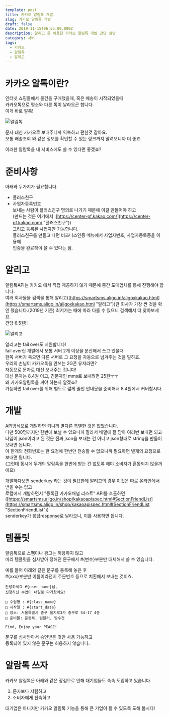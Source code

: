 ```yaml
---
template: post
title: 카카오 알림톡 개발
slug: 카카오 알림톡 개발
draft: false
date: 2019-11-15T06:55:00.000Z
description: 알리고 를 이용한 카카오 알림톡 개발 간단 설명
category: 서버
tags:
  - 카카오
  - 알림톡
  - 알리고
---
```

# 카카오 알톡이란?

인터넷 쇼핑몰에서 물건을 구매했을때, 혹은 배송이 시작되었을때\
카카오톡으로 평소와 다른 톡이 날라오곤 합니다.\
이게 바로 알톡!



![알림톡](/media/alarmtalk.jpg "알림톡")



문자 대신 카카오로 보내주니까 익숙하고 편한것 같아요.\
보통 배송조회 와 같은 정보를 확인할 수 있는 링크까지 딸려오니까 더 좋죠.

이러한 알람톡을 내 서비스에도 쓸 수 있다면 좋겠죠?



# 준비사항

아래와 두가지가 필요합니다.

* 플러스친구
* 사업자등록번호\
  보내는 사람이 플러스친구 명의로 나가기 때문에 이걸 만들어야 하고\
  (만드는 것은 여기에서 :[https://center-pf.kakao.com/](https://center-pf.kakao.com/ "플러스친구"))\
  그리고 등록된 사업자만 가능합니다.\
  플러스친구를 만들고 나면 비즈니스인증 메뉴에서 사업자번호, 사업자등록증을 이용해\
  인증을 완료해야 쓸 수 있다는 점.



# 알리고

알림톡API는 카카오 에서 직접 제공하지 않기 때문에 중간 도매업체를 통해 진행해야 합니다.\
여러 회사들을 검색을 통해 알리고([https://smartsms.aligo.in/aligoxkakao.html](https://smartsms.aligo.in/aligoxkakao.html "알리고"))란 회사가 가장 싼 것을 확인 했습니다.(2019년 기준) 최저가는 때에 따라 다를 수 있으니 검색해서 더 찾아보세요.\
건당 6.5원!!



![알리고](/media/aligo.png "알리고")

알리고는 fail over도 지원합니다!\
fail over란 개발에서 보통 서버 2개 이상을 분산해서 쓰고 있을때\
한쪽 서버가 죽으면 다른 서버로 그 요청을 자동으로 넘겨주는 것을 말하죠.\
우리의 손님이 카카오톡을 안쓰는 2G폰 유저라면?\
자동으로 문자로 대신 보내주는 겁니다!\
대신 문자는 8.4원 이고, 긴문자인 mms로 보내려면 25원ㅜㅜ\
왜 카카오알림톡을 써야 하는지 알겠죠?\
가능하면 fail over를 위해 별도로 짧게 줄인 안내문을 준비해서 8.4원에서 커버합시다.



# 개발

API방식으로 개발하면 되니까 별다른 특별한 것은 없었습니다.\
다만 500명까지만 한번에 보낼 수 있으니까 잘라서 배열에 잘 담아 여러번 보내면 되고\
타입이 json이라고 된 것은 진짜 json을 보내는 건 아니고 json형태로 string을 만들어 보내면 됩니다.\
아 한개의 전화번호는 한 요청에 한번만 전송할 수 없으니까 필요하면 별개의 요청으로 보내면 됩니다.\
(그런데 동시에 두개의 알람톡을 한번에 받는 건 없도록 해야 소비자가 혼동되지 않을꺼에요)

개발하다보면 senderkey 라는 것이 필요한데 알리고의 경우 이것은 따로 온라인에서 받을 수는 없고\
로컬에서 개발하면서 "등록된 카카오채널 리스트" API를 호출하면\
([https://smartsms.aligo.in/shop/kakaoapispec.html#SectionFriendList](https://smartsms.aligo.in/shop/kakaoapispec.html#SectionFriendList "SectionFriendList"))\
senderkey가 응답response로 날라오니, 이를 사용하면 됩니다.



# [](https://github.com/byungjuJin/byungjujin.github.io/blob/temp/_posts/2019-11-15-%EC%B9%B4%EC%B9%B4%EC%98%A4%20%EC%95%8C%EB%A6%BC%ED%86%A1%20API%20%EA%B0%9C%EB%B0%9C.md#%ED%85%9C%ED%94%8C%EB%A6%BF)템플릿

알림톡으로 스팸이나 광고는 허용하지 않고\
미리 템플릿을 심사받아 정해진 문구에서 #{변수}부분만 대체해서 쓸 수 있습니다.

예를 들어 아래와 같은 문구를 등록해 놓은 후\
#{xxx}부분만 이름이라던지 주문번호 등으로 치환해서 보내는 것이죠.

```
안녕하세요 #{user_name}님,  
신청하신 수업이 내일로 다가왔어요!  

□ 수업명 : #{class_name}  
□ 시작일 : #{start_date}  
□ 장소: 서울특별시 중구 을지로3가 충무로 54-17 4층 
□ 준비물: 운동복, 텀블러, 땀수건  

Find, Enjoy your PEACE!  
```

문구를 심사받아서 승인받은 것만 사용 가능하고\
등록되어 있지 않은 문구는 허용하지 않습니다.



# [](https://github.com/byungjuJin/byungjujin.github.io/blob/temp/_posts/2019-11-15-%EC%B9%B4%EC%B9%B4%EC%98%A4%20%EC%95%8C%EB%A6%BC%ED%86%A1%20API%20%EA%B0%9C%EB%B0%9C.md#%EC%95%8C%EB%9E%8C%ED%86%A1-%EC%93%B0%EC%9E%90)알람톡 쓰자

카카오 알림톡은 아래와 같은 장점으로 인해 대기업들도 속속 도입하고 있습니다.

1. 문자보다 저렴하고
2. 소비자에게 친숙하고

대기업은 아니지만 카카오 알림톡 기능을 통해 큰 기업이 될 수 있도록 도해 봅시다!